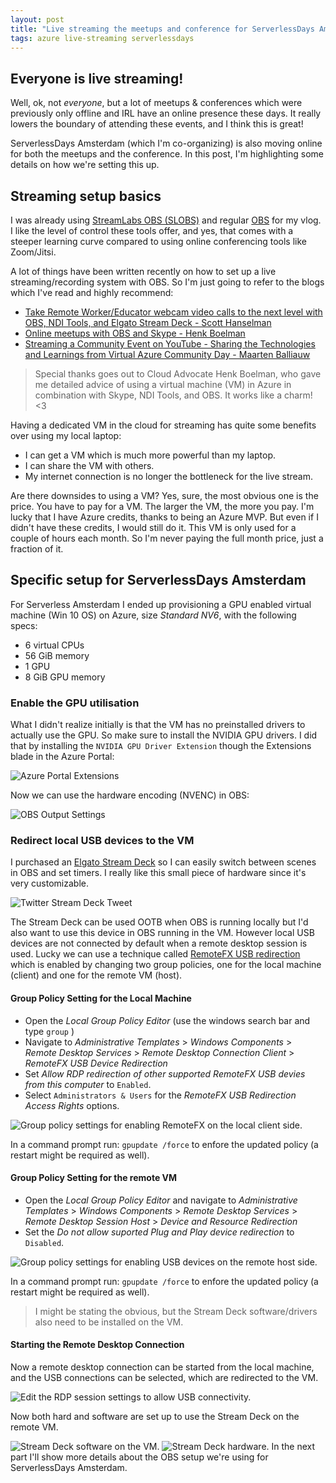 ```yaml
---
layout: post
title: "Live streaming the meetups and conference for ServerlessDays Amsterdam - Part 1"
tags: azure live-streaming serverlessdays
---
```


## Everyone is live streaming!

Well, ok, not *everyone*, but a lot of meetups & conferences which were previously only offline and IRL have an online presence these days. It really lowers the boundary of attending these events, and I think this is great!

ServerlessDays Amsterdam (which I'm co-organizing) is also moving online for both the meetups and the conference. In this post, I'm highlighting some details on how we're setting this up.

<!--more-->

## Streaming setup basics

I was already using [StreamLabs OBS (SLOBS)](https://streamlabs.com/streamlabs-obs) and regular [OBS](https://obsproject.com/) for my vlog. I like the level of control these tools offer, and yes, that comes with a steeper learning curve compared to using online conferencing tools like Zoom/Jitsi.

A lot of things have been written recently on how to set up a live streaming/recording system with OBS. So I'm just going to refer to the blogs which I've read and highly recommend:

- [Take Remote Worker/Educator webcam video calls to the next level with OBS, NDI Tools, and Elgato Stream Deck - Scott Hanselman](https://www.hanselman.com/blog/TakeRemoteWorkerEducatorWebcamVideoCallsToTheNextLevelWithOBSNDIToolsAndElgatoStreamDeck.aspx)
- [Online meetups with OBS and Skype - Henk Boelman](https://www.henkboelman.com/articles/online-meetups-with-obs-and-skype/)
- [Streaming a Community Event on YouTube - Sharing the Technologies and Learnings from Virtual Azure Community Day - Maarten Balliauw](https://blog.maartenballiauw.be/post/2020/04/02/streaming-a-community-event-on-youtube-sharing-the-technologies-and-learnings-from-virtual-azure-community-day.html)

> Special thanks goes out to Cloud Advocate Henk Boelman, who gave me detailed advice of using a virtual machine (VM) in Azure in combination with Skype, NDI Tools, and OBS. It works like a charm! <3

Having a dedicated VM in the cloud for streaming has quite some benefits over using my local laptop:
- I can get a VM which is much more powerful than my laptop.
- I can share the VM with others.
- My internet connection is no longer the bottleneck for the live stream.

Are there downsides to using a VM? Yes, sure, the most obvious one is the price. You have to pay for a VM. The larger the VM, the more you pay. I'm lucky that I have Azure credits, thanks to being an Azure MVP. But even if I didn't have these credits, I would still do it. This VM is only used for a couple of hours each month. So I'm never paying the full month price, just a fraction of it.

## Specific setup for ServerlessDays Amsterdam

For Serverless Amsterdam I ended up provisioning a GPU enabled virtual machine (Win 10 OS) on Azure, size _Standard NV6_, with the following specs:
- 6 virtual CPUs
- 56 GiB memory
- 1 GPU
- 8 GiB GPU memory

### Enable the GPU utilisation

What I didn't realize initially is that the VM has no preinstalled drivers to actually use the GPU. So make sure to install the NVIDIA GPU drivers. I did that by installing the `NVIDIA GPU Driver Extension` though the Extensions blade in the Azure Portal:

<img class="u-max-full-width" itemprop="image" src="{{ site.url }}/assets/2020/04/08/nvidia_driver_extensions.png" alt="Azure Portal Extensions">

Now we can use the hardware encoding (NVENC) in OBS:

<img class="u-max-full-width" itemprop="image" src="{{ site.url }}/assets/2020/04/08/obs_output.png" alt="OBS Output Settings">

### Redirect local USB devices to the VM

I purchased an [Elgato Stream Deck](https://www.elgato.com/en/gaming/stream-deck) so I can easily switch between scenes in OBS and set timers. I really like this small piece of hardware since it's very customizable.

<img class="u-max-full-width" itemprop="image" src="{{ site.url }}/assets/2020/04/08/tweet_stream_deck.png" alt="Twitter Stream Deck Tweet">

The Stream Deck can be used OOTB when OBS is running locally but I'd also want to use this device in OBS running in the VM. However local USB devices are not connected by default when a remote desktop session is used. Lucky we can use a technique called [RemoteFX USB redirection](https://techcommunity.microsoft.com/t5/enterprise-mobility-security/introducing-microsoft-remotefx-usb-redirection-part-1/ba-p/247035) which is enabled by changing two group policies, one for the local machine (client) and one for the remote VM (host).

#### Group Policy Setting for the Local Machine

- Open the _Local Group Policy Editor_ (use the windows search bar and type `group` )
- Navigate to _Administrative Templates_ > _Windows Components_ > _Remote Desktop Services_ > _Remote Desktop Connection Client_ > _RemoteFX USB Device Redirection_
- Set _Allow RDP redirection of other supported RemoteFX USB devies from this computer_ to `Enabled`.
- Select `Administrators & Users` for the _RemoteFX USB Redirection Access Rights_ options.

<img class="u-max-full-width" itemprop="image" src="{{ site.url }}/assets/2020/04/08/rdp_client.png" alt="Group policy settings for enabling RemoteFX on the local client side.">

In a command prompt run: `gpupdate /force` to enfore the updated policy (a restart might be required as well).

#### Group Policy Setting for the remote VM

- Open the _Local Group Policy Editor_ and navigate to _Administrative Templates_ > _Windows Components_ > _Remote Desktop Services_ > _Remote Desktop Session Host_ > _Device and Resource Redirection_
- Set the _Do not allow suported Plug and Play device redirection_ to `Disabled`. 

<img class="u-max-full-width" itemprop="image" src="{{ site.url }}/assets/2020/04/08/rdp_host.png" alt="Group policy settings for enabling USB devices on the remote host side.">

In a command prompt run: `gpupdate /force` to enfore the updated policy (a restart might be required as well).

> I might be stating the obvious, but the Stream Deck software/drivers also need to be installed on the VM.

#### Starting the Remote Desktop Connection

Now a remote desktop connection can be started from the local machine, and the USB connections can be selected, which are redirected to the VM.

<img class="u-max-full-width" itemprop="image" src="{{ site.url }}/assets/2020/04/08/rdp_settings.png" alt="Edit the RDP session settings to allow USB connectivity.">

Now both hard and software are set up to use the Stream Deck on the remote VM.

<img class="u-max-full-width" itemprop="image" src="{{ site.url }}/assets/2020/04/08/stream_deck_vm.png" alt="Stream Deck software on the VM.">

<img class="u-max-full-width" itemprop="image" src="{{ site.url }}/assets/2020/04/08/stream_deck_hardware.jpeg" alt="Stream Deck hardware.">
In the next part I'll show more details about the OBS setup we're using for ServerlessDays Amsterdam.